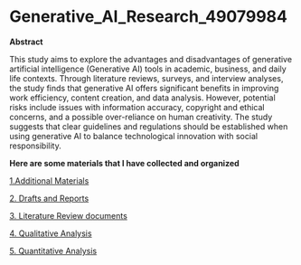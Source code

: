 # Generative_AI_Research_49079984


**Abstract**

This study aims to explore the advantages and disadvantages of generative artificial intelligence (Generative AI) tools in academic, business, and daily life contexts. Through literature reviews, surveys, and interview analyses, the study finds that generative AI offers significant benefits in improving work efficiency, content creation, and data analysis. However, potential risks include issues with information accuracy, copyright and ethical concerns, and a possible over-reliance on human creativity. The study suggests that clear guidelines and regulations should be established when using generative AI to balance technological innovation with social responsibility.

**Here are some materials that I have collected and organized**

[1.Additional Materials](./Generative_AI_Research/Additional%20Materials)

[2. Drafts and Reports](./Generative_AI_Research/Drafts%20and%20Reports)

[3. Literature Review documents](./Generative_AI_Research/Literature%20Review%20documents)

[4. Qualitative Analysis](./Generative_AI_Research/Qualitative%20Analysis)

[5. Quantitative Analysis](./Generative_AI_Research/Quantitative%20Analysis)